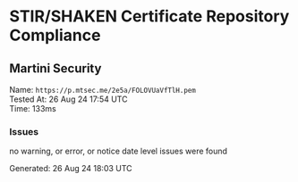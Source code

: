 # STIR/SHAKEN Certificate Repository Compliance

## Martini Security

Name: `https://p.mtsec.me/2e5a/FOLOVUaVfTlH.pem`\
Tested At: 26 Aug 24 17:54 UTC\
Time: 133ms

### Issues

no warning, or error, or notice date level issues were found

Generated: 26 Aug 24 18:03 UTC